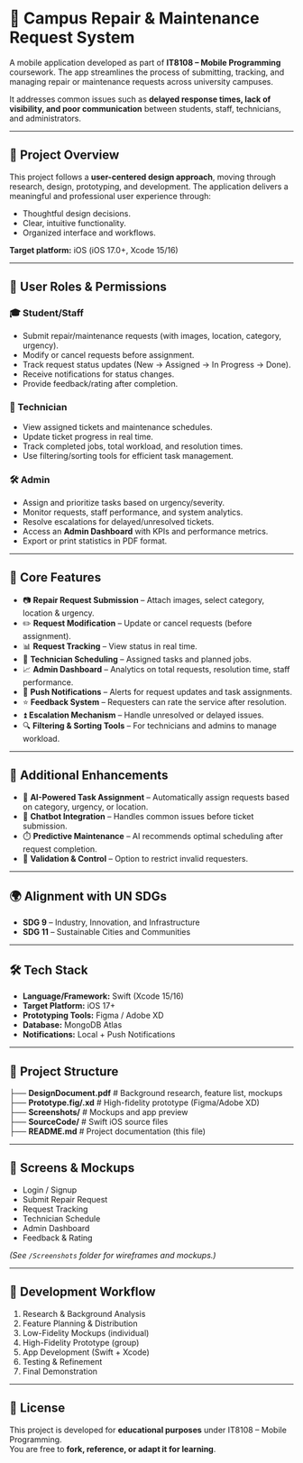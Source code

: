 # 📱 Campus Repair & Maintenance Request System  

A mobile application developed as part of **IT8108 – Mobile Programming** coursework. The app streamlines the process of submitting, tracking, and managing repair or maintenance requests across university campuses.  

It addresses common issues such as **delayed response times, lack of visibility, and poor communication** between students, staff, technicians, and administrators.  

---

## 🚀 Project Overview  

This project follows a **user-centered design approach**, moving through research, design, prototyping, and development. The application delivers a meaningful and professional user experience through:  

- Thoughtful design decisions.  
- Clear, intuitive functionality.  
- Organized interface and workflows.  

**Target platform:** iOS (iOS 17.0+, Xcode 15/16)  

---

## 👥 User Roles & Permissions  

### 🎓 Student/Staff  
- Submit repair/maintenance requests (with images, location, category, urgency).  
- Modify or cancel requests before assignment.  
- Track request status updates (New → Assigned → In Progress → Done).  
- Receive notifications for status changes.  
- Provide feedback/rating after completion.  

### 🔧 Technician  
- View assigned tickets and maintenance schedules.  
- Update ticket progress in real time.  
- Track completed jobs, total workload, and resolution times.  
- Use filtering/sorting tools for efficient task management.  

### 🛠️ Admin  
- Assign and prioritize tasks based on urgency/severity.  
- Monitor requests, staff performance, and system analytics.  
- Resolve escalations for delayed/unresolved tickets.  
- Access an **Admin Dashboard** with KPIs and performance metrics.  
- Export or print statistics in PDF format.  

---

## 📌 Core Features  

- 📷 **Repair Request Submission** – Attach images, select category, location & urgency.  
- ✏️ **Request Modification** – Update or cancel requests (before assignment).  
- 📊 **Request Tracking** – View status in real time.  
- 📅 **Technician Scheduling** – Assigned tasks and planned jobs.  
- 📈 **Admin Dashboard** – Analytics on total requests, resolution time, staff performance.  
- 🔔 **Push Notifications** – Alerts for request updates and task assignments.  
- ⭐ **Feedback System** – Requesters can rate the service after resolution.  
- ⏫ **Escalation Mechanism** – Handle unresolved or delayed issues.  
- 🔍 **Filtering & Sorting Tools** – For technicians and admins to manage workload.  

---

## 🤖 Additional Enhancements  

- 🧠 **AI-Powered Task Assignment** – Automatically assign requests based on category, urgency, or location.  
- 💬 **Chatbot Integration** – Handles common issues before ticket submission.  
- ⏱️ **Predictive Maintenance** – AI recommends optimal scheduling after request completion.  
- 🚫 **Validation & Control** – Option to restrict invalid requesters.  

---

## 🌍 Alignment with UN SDGs  

- **SDG 9** – Industry, Innovation, and Infrastructure  
- **SDG 11** – Sustainable Cities and Communities  

---

## 🛠️ Tech Stack  

- **Language/Framework:** Swift (Xcode 15/16)  
- **Target Platform:** iOS 17+  
- **Prototyping Tools:** Figma / Adobe XD  
- **Database:** MongoDB Atlas  
- **Notifications:** Local + Push Notifications  

---

## 📂 Project Structure  
├── **DesignDocument.pdf** # Background research, feature list, mockups  <br>
├── **Prototype.fig/.xd** # High-fidelity prototype (Figma/Adobe XD)  <br>
├── **Screenshots/** # Mockups and app preview  <br>
├── **SourceCode/** # Swift iOS source files <br>
├── **README.md** # Project documentation (this file)  <br>



---

## 📸 Screens & Mockups  

- Login / Signup  
- Submit Repair Request  
- Request Tracking  
- Technician Schedule  
- Admin Dashboard  
- Feedback & Rating  

*(See `/Screenshots` folder for wireframes and mockups.)*  

---

## 📅 Development Workflow  

1. Research & Background Analysis  
2. Feature Planning & Distribution  
3. Low-Fidelity Mockups (individual)  
4. High-Fidelity Prototype (group)  
5. App Development (Swift + Xcode)  
6. Testing & Refinement  
7. Final Demonstration  

---

## 📜 License  

This project is developed for **educational purposes** under IT8108 – Mobile Programming.  
You are free to **fork, reference, or adapt it for learning**.  

